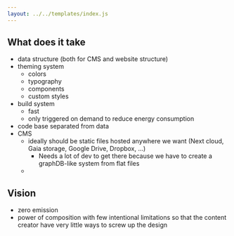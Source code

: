 ```yaml
---
layout: ../../templates/index.js
---
```


## What does it take

- data structure (both for CMS and website structure)
- theming system
  - colors
  - typography
  - components
  - custom styles
- build system
  - fast
  - only triggered on demand to reduce energy consumption
- code base separated from data
- CMS
  - ideally should be static files hosted anywhere we want (Next cloud, Gaia storage, Google Drive, Dropbox, ...)
    - Needs a lot of dev to get there because we have to create a graphDB-like system from flat files
  -

## Vision

- zero emission
- power of composition with few intentional limitations so that the content creator have very little ways to screw up the design
